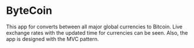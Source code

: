 # ByteCoin

This app for converts between all major global currencies to Bitcoin. 
Live exchange rates with the updated time for currencies can be seen. 
Also, the app is designed with the MVC pattern.

